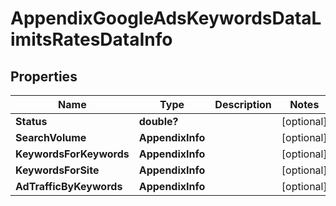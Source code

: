 # AppendixGoogleAdsKeywordsDataLimitsRatesDataInfo


## Properties

| Name | Type | Description | Notes |
|------------ | ------------- | ------------- | -------------|
**Status** | **double?** |  |[optional]|
**SearchVolume** | **AppendixInfo** |  |[optional]|
**KeywordsForKeywords** | **AppendixInfo** |  |[optional]|
**KeywordsForSite** | **AppendixInfo** |  |[optional]|
**AdTrafficByKeywords** | **AppendixInfo** |  |[optional]|
